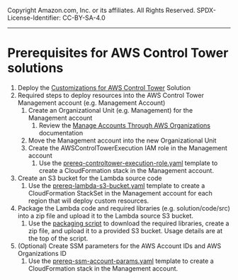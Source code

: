 Copyright Amazon.com, Inc. or its affiliates. All Rights Reserved. SPDX-License-Identifier: CC-BY-SA-4.0

----

# Prerequisites for AWS Control Tower solutions

1. Deploy the [Customizations for AWS Control Tower](https://aws.amazon.com/solutions/implementations/customizations-for-aws-control-tower/)
    Solution
2. Required steps to deploy resources into the AWS Control Tower Management account (e.g. Management Account)
   1. Create an Organizational Unit (e.g. Management) for the Management account
      1. Review the [Manage Accounts Through AWS Organizations](https://docs.aws.amazon.com/controltower/latest/userguide/organizations.html)
        documentation
   2. Move the Management account into the new Organizational Unit
   3. Create the AWSControlTowerExecution IAM role in the Management account
      1. Use the [prereq-controltower-execution-role.yaml](prereq-controltower-execution-role.yaml) template to 
         create a CloudFormation stack in the Management account.
3. Create an S3 bucket for the Lambda source code
    1. Use the [prereq-lambda-s3-bucket.yaml](prereq-lambda-s3-bucket.yaml) template to create a CloudFormation
        StackSet in the Management account for each region that will deploy custom resources.
4. Package the Lambda code and required libraries (e.g. solution/code/src) into a zip file and upload it to the
   Lambda source S3 bucket.
   1. Use the [packaging script](../../packaging-scripts/package-lambda.sh) to download the required libraries, 
      create a zip file, and upload it to a provided S3 bucket. Usage details are at the top of the script.
5. (Optional) Create SSM parameters for the AWS Account IDs and AWS Organizations ID
   1. Use the [prereq-ssm-account-params.yaml](prereq-ssm-account-params.yaml) template to create a CloudFormation
      stack in the Management account.
   